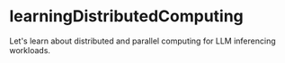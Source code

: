 # learningDistributedComputing
Let's learn about distributed and parallel computing for LLM inferencing workloads.
